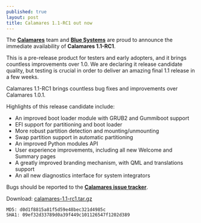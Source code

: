 ```yaml
---
published: true
layout: post
title: Calamares 1.1-RC1 out now
---
```


The [**Calamares**](http://calamares.io) team and [**Blue Systems**](http://www.blue-systems.com/) are proud to announce the immediate availability of **Calamares 1.1-RC1**.

This is a pre-release product for testers and early adopters, and it brings countless improvements over 1.0. We are declaring it release candidate quality, but testing is crucial in order to deliver an amazing final 1.1 release in a few weeks.

Calamares 1.1-RC1 brings countless bug fixes and improvements over Calamares 1.0.1.

Highlights of this release candidate include:
* An improved boot loader module with GRUB2 and Gummiboot support
* EFI support for partitioning and boot loader
* More robust partition detection and mounting/unmounting
* Swap partition support in automatic partitioning
* An improved Python modules API
* User experience improvements, including all new Welcome and Summary pages
* A greatly improved branding mechanism, with QML and translations support
* An all new diagnostics interface for system integrators

Bugs should be reported to the [**Calamares issue tracker**](http://bugs.calamares.io).

Download: [calamares-1.1-rc1.tar.gz](https://github.com/calamares/calamares/releases/download/v1.1-rc1/calamares-1.1-rc1.tar.gz)

```
MD5: d0d1f8815a81f5d59e48bec321d4985c
SHA1: 09ef32d33789d0a39f449c101126547f1202d389
```
